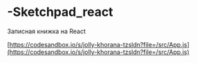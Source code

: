 # -Sketchpad_react
Записная книжка на React


[https://codesandbox.io/s/jolly-khorana-tzsldn?file=/src/App.js](https://codesandbox.io/s/jolly-khorana-tzsldn?file=/src/App.js)
